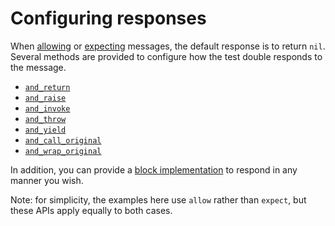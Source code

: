 # Configuring responses

When [allowing](./basics/allowing-messages) or [expecting](./basics/expecting-messages) messages, the default response is to return `nil`. Several
methods are provided to configure how the test double responds to the message.

* <a href="./returning-a-value">`and_return`</a>
* <a href="./raising-an-error">`and_raise`</a>
* <a href="./mixed-responses">`and_invoke`</a>
* <a href="./throwing">`and_throw`</a>
* <a href="./yielding">`and_yield`</a>
* <a href="./calling-the-original-implementation">`and_call_original`</a>
* <a href="./wrapping-the-original-implementation">`and_wrap_original`</a>

In addition, you can provide a [block implementation](./block-implementation) to respond in any manner you wish.

Note: for simplicity, the examples here use `allow` rather than `expect`, but these APIs apply equally to both cases.
